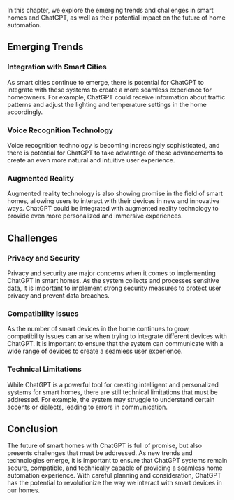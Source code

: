 
In this chapter, we explore the emerging trends and challenges in smart homes and ChatGPT, as well as their potential impact on the future of home automation.

Emerging Trends
---------------

### Integration with Smart Cities

As smart cities continue to emerge, there is potential for ChatGPT to integrate with these systems to create a more seamless experience for homeowners. For example, ChatGPT could receive information about traffic patterns and adjust the lighting and temperature settings in the home accordingly.

### Voice Recognition Technology

Voice recognition technology is becoming increasingly sophisticated, and there is potential for ChatGPT to take advantage of these advancements to create an even more natural and intuitive user experience.

### Augmented Reality

Augmented reality technology is also showing promise in the field of smart homes, allowing users to interact with their devices in new and innovative ways. ChatGPT could be integrated with augmented reality technology to provide even more personalized and immersive experiences.

Challenges
----------

### Privacy and Security

Privacy and security are major concerns when it comes to implementing ChatGPT in smart homes. As the system collects and processes sensitive data, it is important to implement strong security measures to protect user privacy and prevent data breaches.

### Compatibility Issues

As the number of smart devices in the home continues to grow, compatibility issues can arise when trying to integrate different devices with ChatGPT. It is important to ensure that the system can communicate with a wide range of devices to create a seamless user experience.

### Technical Limitations

While ChatGPT is a powerful tool for creating intelligent and personalized systems for smart homes, there are still technical limitations that must be addressed. For example, the system may struggle to understand certain accents or dialects, leading to errors in communication.

Conclusion
----------

The future of smart homes with ChatGPT is full of promise, but also presents challenges that must be addressed. As new trends and technologies emerge, it is important to ensure that ChatGPT systems remain secure, compatible, and technically capable of providing a seamless home automation experience. With careful planning and consideration, ChatGPT has the potential to revolutionize the way we interact with smart devices in our homes.

